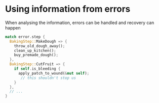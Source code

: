 # Using information from errors

When analysing the information, errors can be handled and recovery can happen

```rust
match error.step {
  BakingStep::MakeDough => {
    throw_old_dough_away();
    clean_up_kitchen();
    buy_premade_dough();
  },
  BakingStep::CutFruit => {
    if self.is_bleeding {
      apply_patch_to_wound(&mut self);
       // this shouldn't stop us
    }
  },
  // ...
}
```
